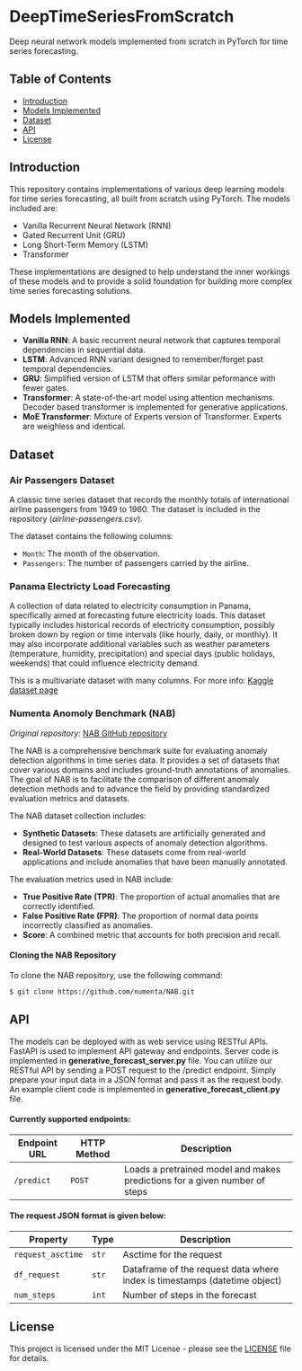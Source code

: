 # DeepTimeSeriesFromScratch
Deep neural network models implemented from scratch in PyTorch for time series forecasting.

## Table of Contents
- [Introduction](#introduction)
- [Models Implemented](#models-implemented)
- [Dataset](#dataset)
- [API](#api)
- [License](#license)

## Introduction
This repository contains implementations of various deep learning models for time series forecasting, all built from scratch using PyTorch. The models included are:
- Vanilla Recurrent Neural Network (RNN)
- Gated Recurrent Unit (GRU)
- Long Short-Term Memory (LSTM)
- Transformer

These implementations are designed to help understand the inner workings of these models and to provide a solid foundation for building more complex time series forecasting solutions.

## Models Implemented
- **Vanilla RNN**: A basic recurrent neural network that captures temporal dependencies in sequential data.
- **LSTM**: Advanced RNN variant designed to remember/forget past temporal dependencies.
- **GRU**: Simplified version of LSTM that offers similar peformance with fewer gates. 
- **Transformer**: A state-of-the-art model using attention mechanisms. Decoder based transformer is implemented for generative applications.
- **MoE Transformer**: Mixture of Experts version of Transformer. Experts are weighless and identical. 

## Dataset
### Air Passengers Dataset
A classic time series dataset that records the monthly totals of international airline passengers from 1949 to 1960. The dataset is included in the repository (*airline-passengers.csv*).

The dataset contains the following columns:
- `Month`: The month of the observation.
- `Passengers`: The number of passengers carried by the airline.

### Panama Electricty Load Forecasting
A collection of data related to electricity consumption in Panama, specifically aimed at forecasting future electricity loads. This dataset typically includes historical records of electricity consumption, possibly broken down by region or time intervals (like hourly, daily, or monthly). It may also incorporate additional variables such as weather parameters (temperature, humidity, precipitation) and special days (public holidays, weekends) that could influence electricity demand.

This is a multivariate dataset with many columns. For more info: [Kaggle dataset page](https://www.kaggle.com/datasets/pateljay731/panama-electricity-load-forecasting/)

### Numenta Anomoly Benchmark (NAB)
*Original repository:* [NAB GitHub repository](https://github.com/numenta/NAB)

The NAB is a comprehensive benchmark suite for evaluating anomaly detection algorithms in time series data. It provides a set of datasets that cover various domains and includes ground-truth annotations of anomalies. The goal of NAB is to facilitate the comparison of different anomaly detection methods and to advance the field by providing standardized evaluation metrics and datasets.

The NAB dataset collection includes:
- **Synthetic Datasets**: These datasets are artificially generated and designed to test various aspects of anomaly detection algorithms.
- **Real-World Datasets**: These datasets come from real-world applications and include anomalies that have been manually annotated.

The evaluation metrics used in NAB include:
- **True Positive Rate (TPR)**: The proportion of actual anomalies that are correctly identified.
- **False Positive Rate (FPR)**: The proportion of normal data points incorrectly classified as anomalies.
- **Score**: A combined metric that accounts for both precision and recall.

#### Cloning the NAB Repository
To clone the NAB repository, use the following command:

```bash
$ git clone https://github.com/numenta/NAB.git
```

## API
The models can be deployed with as web service using RESTful APIs. FastAPI is used to implement API gateway and endpoints. Server code is implemented in **generative_forecast_server.py** file. You can utilize our RESTful API by sending a POST request to the /predict endpoint. Simply prepare your input data in a JSON format and pass it as the request body. An example client code is implemented in **generative_forecast_client.py** file. 

#### Currently supported endpoints:
| Endpoint URL | HTTP Method | Description |
| --- | --- | --- |
| `/predict` | `POST` | Loads a pretrained model and makes predictions for a given number of steps |

#### The request JSON format is given below:
| Property | Type | Description |
| --- | --- | --- |
| `request_asctime` | `str` | Asctime for the request |
| `df_request` | `str` | Dataframe of the request data where index is timestamps (datetime object) |
| `num_steps` | `int` | Number of steps in the forecast |

## License
This project is licensed under the MIT License - please see the [LICENSE](LICENSE) file for details.
